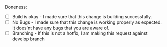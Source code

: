 Doneness:
- [ ] Build is okay - I made sure that this change is building successfully.
- [ ] No Bugs - I made sure that this change is working properly as expected. It does'nt have any bugs that you are aware of. 
- [ ] Branching - If this is not a hotfix, I am making this request against develop branch 
